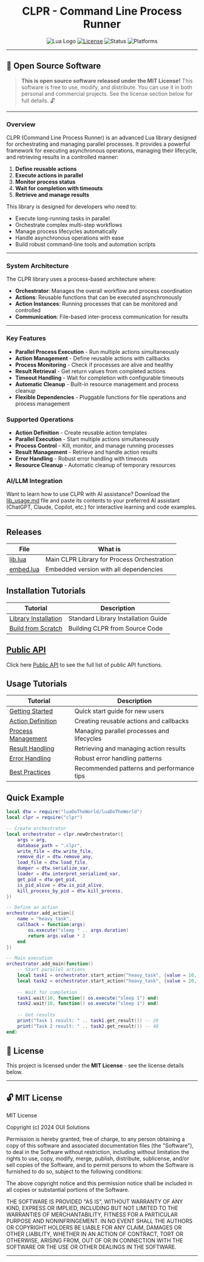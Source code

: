 <div align="center">

# CLPR - Command Line Process Runner
![Lua Logo](https://img.shields.io/badge/CLPR-0.1.0-blue?style=for-the-badge&logo=lua)
[![License](https://img.shields.io/badge/License-MIT-green.svg?style=for-the-badge)](https://github.com/OUIsolutions/clpr/blob/main/LICENSE)
![Status](https://img.shields.io/badge/Status-Production-green?style=for-the-badge)
![Platforms](https://img.shields.io/badge/Platforms-Windows%20%7C%20Linux%20%7C%20macOS-lightgrey?style=for-the-badge)

</div>

---

## 📄 Open Source Software

> **This is open source software released under the MIT License!** This software is free to use, modify, and distribute. You can use it in both personal and commercial projects. See the license section below for full details. 🔓

---

### Overview

CLPR (Command Line Process Runner) is an advanced Lua library designed for orchestrating and managing parallel processes. It provides a powerful framework for executing asynchronous operations, managing their lifecycle, and retrieving results in a controlled manner:

1. **Define reusable actions**
2. **Execute actions in parallel**
3. **Monitor process status**
4. **Wait for completion with timeouts**
5. **Retrieve and manage results**

This library is designed for developers who need to:
- Execute long-running tasks in parallel
- Orchestrate complex multi-step workflows
- Manage process lifecycles automatically
- Handle asynchronous operations with ease
- Build robust command-line tools and automation scripts

---

### System Architecture

The CLPR library uses a process-based architecture where:
- **Orchestrator**: Manages the overall workflow and process coordination
- **Actions**: Reusable functions that can be executed asynchronously
- **Action Instances**: Running processes that can be monitored and controlled
- **Communication**: File-based inter-process communication for results

---

### Key Features

- **Parallel Process Execution** - Run multiple actions simultaneously
- **Action Management** - Define reusable actions with callbacks
- **Process Monitoring** - Check if processes are alive and healthy
- **Result Retrieval** - Get return values from completed actions
- **Timeout Handling** - Wait for completion with configurable timeouts
- **Automatic Cleanup** - Built-in resource management and process cleanup
- **Flexible Dependencies** - Pluggable functions for file operations and process management

### Supported Operations

- **Action Definition** - Create reusable action templates
- **Parallel Execution** - Start multiple actions simultaneously
- **Process Control** - Kill, monitor, and manage running processes
- **Result Management** - Retrieve and handle action results
- **Error Handling** - Robust error handling with timeouts
- **Resource Cleanup** - Automatic cleanup of temporary resources

### AI/LLM Integration

Want to learn how to use CLPR with AI assistance? Download the [lib_usage.md](docs/lib_usage.md) file and paste its contents to your preferred AI assistant (ChatGPT, Claude, Copilot, etc.) for interactive learning and code examples.

---

## Releases

|  **File**                                                                                                           | **What is**                              |
|---------------------------------------------------------------------------------------------------------------------|------------------------------------------|
|[lib.lua](https://github.com/OUIsolutions/clpr/releases/download/0.1.0/lib.lua)     | Main CLPR Library for Process Orchestration |
|[embed.lua](https://github.com/OUIsolutions/clpr/releases/download/0.1.0/embed.lua) | Embedded version with all dependencies |

## Installation Tutorials
| **Tutorial**                                                  | **Description**                                       |
|---------------------------------------------------------------|------------------------------------------------------ |
| [Library Installation](docs/instalation/instalation.md)      | Standard Library Installation Guide                   |
| [Build from Scratch](docs/instalation/build_from_scratch.md) | Building CLPR from Source Code | 

## [Public API](docs/lib_usage.md)
Click here [Public API](docs/lib_usage.md) to see the full list of public API functions.

## Usage Tutorials 

| **Tutorial**                                                    | **Description**                                         |
|-----------------------------------------------------------------|---------------------------------------------------------|
| [Getting Started](docs/lib_usage.md#basic-setup)               | Quick start guide for new users                        |
| [Action Definition](docs/lib_usage.md#defining-actions)        | Creating reusable actions and callbacks                |
| [Process Management](docs/lib_usage.md#process-management)     | Managing parallel processes and lifecycles             |
| [Result Handling](docs/lib_usage.md#getting-results)           | Retrieving and managing action results                 |
| [Error Handling](docs/lib_usage.md#error-handling)             | Robust error handling patterns                         |
| [Best Practices](docs/lib_usage.md#best-practices)             | Recommended patterns and performance tips              |

## Quick Example

```lua
local dtw = require("luaDoTheWorld/luaDoTheWorld")
local clpr = require("clpr")

-- Create orchestrator
local orchestrator = clpr.newOrchestrator({
    args = arg,
    database_path = ".clpr",
    write_file = dtw.write_file,
    remove_dir = dtw.remove_any,
    load_file = dtw.load_file,
    dumper = dtw.serialize_var,
    loader = dtw.interpret_serialized_var,
    get_pid = dtw.get_pid,
    is_pid_alive = dtw.is_pid_alive,
    kill_process_by_pid = dtw.kill_process,
})

-- Define an action
orchestrator.add_action({
    name = "heavy_task",
    callback = function(args)
        os.execute("sleep " .. args.duration)
        return args.value * 2
    end
})

-- Main execution
orchestrator.add_main(function()
    -- Start parallel actions
    local task1 = orchestrator.start_action("heavy_task", {value = 10, duration = 2})
    local task2 = orchestrator.start_action("heavy_task", {value = 20, duration = 3})
    
    -- Wait for completion
    task1.wait(10, function() os.execute("sleep 1") end)
    task2.wait(10, function() os.execute("sleep 1") end)
    
    -- Get results
    print("Task 1 result: " .. task1.get_result()) -- 20
    print("Task 2 result: " .. task2.get_result()) -- 40
end)
```

## 📄 License

This project is licensed under the **MIT License** - see the license details below.

---

## 🔓 MIT License

MIT License

Copyright (c) 2024 OUI Solutions

Permission is hereby granted, free of charge, to any person obtaining a copy
of this software and associated documentation files (the "Software"), to deal
in the Software without restriction, including without limitation the rights
to use, copy, modify, merge, publish, distribute, sublicense, and/or sell
copies of the Software, and to permit persons to whom the Software is
furnished to do so, subject to the following conditions:

The above copyright notice and this permission notice shall be included in all
copies or substantial portions of the Software.

THE SOFTWARE IS PROVIDED "AS IS", WITHOUT WARRANTY OF ANY KIND, EXPRESS OR
IMPLIED, INCLUDING BUT NOT LIMITED TO THE WARRANTIES OF MERCHANTABILITY,
FITNESS FOR A PARTICULAR PURPOSE AND NONINFRINGEMENT. IN NO EVENT SHALL THE
AUTHORS OR COPYRIGHT HOLDERS BE LIABLE FOR ANY CLAIM, DAMAGES OR OTHER
LIABILITY, WHETHER IN AN ACTION OF CONTRACT, TORT OR OTHERWISE, ARISING FROM,
OUT OF OR IN CONNECTION WITH THE SOFTWARE OR THE USE OR OTHER DEALINGS IN THE
SOFTWARE.

---